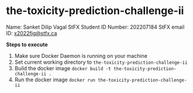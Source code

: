 # the-toxicity-prediction-challenge-ii

Name: Sanket Dilip Vagal
StFX Student ID Number: 202207184
StFX email ID: x2022fjg@stfx.ca

**Steps to execute**
1. Make sure Docker Daemon is running on your machine
2. Set current working directory to `the-toxicity-prediction-challenge-ii`
3. Build the docker image `docker build -t the-toxicity-prediction-challenge-ii .`
4. Run the docker image `docker run the-toxicity-prediction-challenge-ii`
